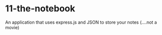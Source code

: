 # 11-the-notebook
An application that uses express.js and JSON to store your notes (....not a movie)

